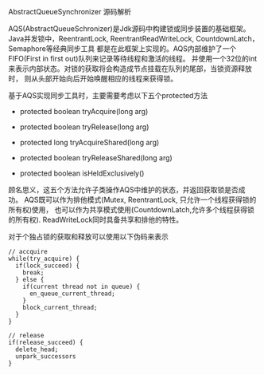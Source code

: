AbstractQueueSynchronizer 源码解析

AQS(AbstractQueueSchronizer)是Jdk源码中构建锁或同步装置的基础框架。
Java并发锁中，ReentrantLock, ReentrantReadWriteLock, CountdownLatch，Semaphore等经典同步工具
都是在此框架上实现的。AQS内部维护了一个FIFO(First in first out)队列来记录等待线程和激活的线程。
并使用一个32位的int来表示内部状态。对锁的获取将会构造成节点挂载在队列的尾部，当锁资源释放时，
则从头部开始向后开始唤醒相应的线程来获得锁。

基于AQS实现同步工具时，主要需要考虑以下五个protected方法

- protected boolean tryAcquire(long arg) 
- protected boolean tryRelease(long arg)

- protected long tryAcquireShared(long arg)
- protected boolean tryReleaseShared(long arg)
- protected boolean isHeldExclusively()

顾名思义，这五个方法允许子类操作AQS中维护的状态，并返回获取锁是否成功。
AQS既可以作为排他模式(Mutex, ReentrantLock, 只允许一个线程获得锁的所有权)使用，
也可以作为共享模式使用(CountdownLatch,允许多个线程获得锁的所有权).
ReadWriteLock同时具备共享和排他的特性。

对于个独占锁的获取和释放可以使用以下伪码来表示

````
// accquire
while(try_acquire) {
  if(lock_succeed) {
    break;
  } else {
    if(current thread not in queue) {
      en_queue_current_thread;
    } 
    block_current_thread;
  }
}

// release
if(release_succeed) {
  delete_head;
  unpark_successors
}
````


